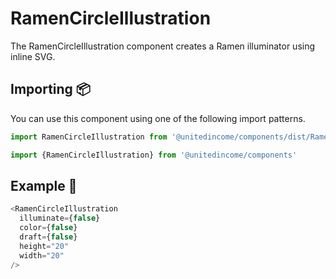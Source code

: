 # RamenCircleIllustration

The RamenCircleIllustration component creates a Ramen illuminator using inline SVG.

## Importing 📦

You can use this component using one of the following import patterns.

```javascript
import RamenCircleIllustration from '@unitedincome/components/dist/RamenCircleIllustration'
```

```javascript
import {RamenCircleIllustration} from '@unitedincome/components'
```

## Example 🚀

```javascript
<RamenCircleIllustration
  illuminate={false}
  color={false}
  draft={false}
  height="20"
  width="20"
/>
```
